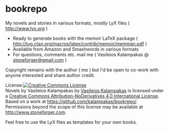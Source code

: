 # bookrepo
My novels and stories in various formats, mostly LyX files ( http://www.lyx.org )

* Ready to generate books with the memoir LaTeX package ( http://tug.ctan.org/macros/latex/contrib/memoir/memman.pdf )
* Available from Amazon and Smashwords in various formats
* For questions, comments etc. mail me ( Vasileios Kalampakas @ stoneforger@gmail.com )

Copyright remains with the author ( me ) but I'd be open to co-work with anyone interested and share author credit.

License:<a rel="license" href="http://creativecommons.org/licenses/by-nd/4.0/"><img alt="Creative Commons License" style="border-width:0" src="https://i.creativecommons.org/l/by-nd/4.0/88x31.png" /></a><br /><span xmlns:dct="http://purl.org/dc/terms/" property="dct:title">Novels by Vasileios Kalampakas</span> by <a xmlns:cc="http://creativecommons.org/ns#" href="http://www.stoneforger.com" property="cc:attributionName" rel="cc:attributionURL">Vasileios Kalampakas</a> is licensed under a <a rel="license" href="http://creativecommons.org/licenses/by-nd/4.0/">Creative Commons Attribution-NoDerivatives 4.0 International License</a>.<br />Based on a work at <a xmlns:dct="http://purl.org/dc/terms/" href="https://github.com/kalampakas/bookrepo/" rel="dct:source">https://github.com/kalampakas/bookrepo/</a>.<br />Permissions beyond the scope of this license may be available at <a xmlns:cc="http://creativecommons.org/ns#" href="http://www.stoneforger.com" rel="cc:morePermissions">http://www.stoneforger.com</a>. 



Feel free to use the LyX files as templates for your own books.

